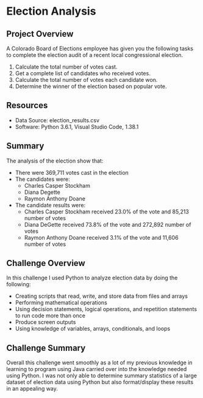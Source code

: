 # Election Analysis

## Project Overview
A Colorado Board of Elections employee has given you the following tasks to complete the election audit of a recent local congressional election.

1. Calculate the total number of votes cast.
2. Get a complete list of candidates who received votes.
3. Calculate the total number of votes each candidate won.
4. Determine the winner of the election based on popular vote.

## Resources
- Data Source: election_results.csv
- Software: Python 3.6.1, Visual Studio Code, 1.38.1

## Summary
The analysis of the election show that:
- There were 369,711 votes cast in the election
- The candidates were:
    -  Charles Casper Stockham
    -  Diana Degette
    -  Raymon Anthony Doane
- The candidate results were:
    - Charles Casper Stockham received 23.0% of the vote and 85,213 number of votes  
    - Diana DeGette received 73.8% of the vote and 272,892 number of votes
    - Raymon Anthony Doane received 3.1% of the vote and 11,606 number of votes

## Challenge Overview
In this challenge I used Python to analyze election data by doing the following:
- Creating scripts that read, write, and store data from files and arrays
- Performing mathematical operations
- Using decision statements, logical operations, and repetition statements to run code more than once
- Produce screen outputs
- Using knowledge of variables, arrays, conditionals, and loops

## Challenge Summary
Overall this challenge went smoothly as a lot of my previous knowledge in learning to program using Java carried over into the knowledge needed using Python. I was not only able to determine summary statistics of a large dataset of election data using Python but also format/display these results in an appealing way.
